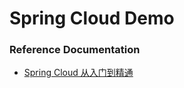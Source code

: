 # Spring Cloud Demo

### Reference Documentation

* [Spring Cloud 从入门到精通](http://blog.didispace.com/spring-cloud-learning/)
